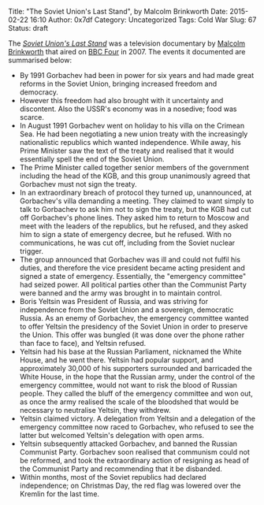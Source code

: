 Title: "The Soviet Union's Last Stand", by Malcolm Brinkworth
Date: 2015-02-22 16:10
Author: 0x7df
Category: Uncategorized
Tags: Cold War
Slug: 67
Status: draft

The [*Soviet Union's Last Stand*](http://www.imdb.com/title/tt1173570/)
was a television documentary by [Malcolm
Brinkworth](https://explore.bfi.org.uk/4ce2ba0f5f152) that aired on [BBC
Four](http://www.bbc.co.uk/bbcfour) in 2007. The events it documented
are summarised below:

-   By 1991 Gorbachev had been in power for six years and had made great
    reforms in the Soviet Union, bringing increased freedom and
    democracy.
-   However this freedom had also brought with it uncertainty and
    discontent. Also the USSR's economy was in a nosedive; food was
    scarce.
-   In August 1991 Gorbachev went on holiday to his villa on the Crimean
    Sea. He had been negotiating a new union treaty with the
    increasingly nationalistic republics which wanted independence.
    While away, his Prime Minister saw the text of the treaty and
    realised that it would essentially spell the end of the Soviet
    Union.
-   The Prime Minister called together senior members of the government
    including the head of the KGB, and this group unanimously agreed
    that Gorbachev must not sign the treaty.
-   In an extraordinary breach of protocol they turned up, unannounced,
    at Gorbachev's villa demanding a meeting. They claimed to want
    simply to talk to Gorbachev to ask him not to sign the treaty, but
    the KGB had cut off Gorbachev's phone lines. They asked him to
    return to Moscow and meet with the leaders of the republics, but he
    refused, and they asked him to sign a state of emergency decree, but
    he refused. With no communications, he was cut off, including from
    the Soviet nuclear trigger.
-   The group announced that Gorbachev was ill and could not fulfil his
    duties, and therefore the vice president became acting president and
    signed a state of emergency. Essentially, the "emergency committee"
    had seized power. All political parties other than the Communist
    Party were banned and the army was brought in to maintain control.
-   Boris Yeltsin was President of Russia, and was striving for
    independence from the Soviet Union and a sovereign, democratic
    Russia. As an enemy of Gorbachev, the emergency committee wanted to
    offer Yeltsin the presidency of the Soviet Union in order to
    preserve the Union. This offer was bungled (it was done over the
    phone rather than face to face), and Yeltsin refused.
-   Yeltsin had his base at the Russian Parliament, nicknamed the White
    House, and he went there. Yeltsin had popular support, and
    approximately 30,000 of his supporters surrounded and barricaded the
    White House, in the hope that the Russian army, under the control of
    the emergency committee, would not want to risk the blood of Russian
    people. They called the bluff of the emergency committee and won
    out, as once the army realised the scale of the bloodshed that would
    be necessary to neutralise Yeltsin, they withdrew.
-   Yeltsin claimed victory. A delegation from Yeltsin and a delegation
    of the emergency committee now raced to Gorbachev, who refused to
    see the latter but welcomed Yeltsin's delegation with open arms.
-   Yeltsin subsequently attacked Gorbachev, and banned the Russian
    Communist Party. Gorbachev soon realised that communism could not be
    reformed, and took the extraordinary action of resigning as head of
    the Communist Party and recommending that it be disbanded.
-   Within months, most of the Soviet republics had declared
    independence; on Christmas Day, the red flag was lowered over the
    Kremlin for the last time.


